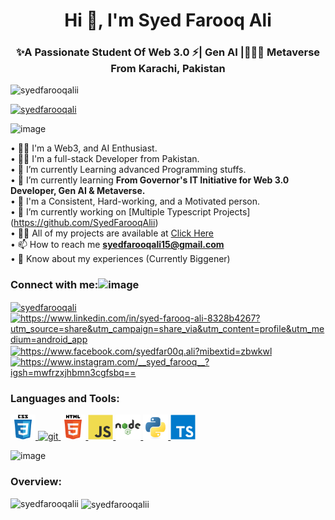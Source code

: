<h1 align="center">Hi 👋, I'm Syed Farooq Ali</h1>
<h3 align="center">✨A Passionate Student Of Web 3.0 ⚡| Gen AI |🧑🏻‍💻 Metaverse From Karachi, Pakistan</h3>

<p align="left"> <img src="https://komarev.com/ghpvc/?username=syedfarooqalii&label=Profile%20views&color=0e75b6&style=flat" alt="syedfarooqalii" /> </p>

<p align="left"> <a href="https://twitter.com/syedfarooqali" target="blank"><img src="https://img.shields.io/twitter/follow/syedfarooqali?logo=twitter&style=for-the-badge" alt="syedfarooqali" /></a> </p>

<p align="centre"><img src="https://github.com/Zeeshan-Haider-Soomro/Zeeshan-Haider-Soomro/blob/main/banner-software-development-3d-laptop-vector-46322083.avif" alt="image" width="160"></p>

• 💪🏻 I'm a Web3, and AI Enthusiast.
<br>
• 👨‍💻 I'm a full-stack Developer from Pakistan.
<br>
• 🌱 I’m currently Learning advanced Programming stuffs.
<br>
• 📗 I’m currently learning **From Governor's IT Initiative for Web 3.0 Developer, Gen AI & Metaverse.**
<br>
• 🚀 I'm a Consistent, Hard-working, and a Motivated person.
<br>
• 🔭 I’m currently working on [Multiple Typescript Projects]
(https://github.com/SyedFarooqAlii)
<br>
• 👨‍💻 All of my projects are available at <a href="https://github.com/SyedFarooqAlii">Click Here</a>
<br>
• 📫 How to reach me **syedfarooqali15@gmail.com**
<br>
• 📄 Know about my experiences (Currently Biggener)

<h3 align="left">Connect with me:<img src="https://camo.githubusercontent.com/4ccd548e76ac64bd14d316108c5ded2680335b91c7d019c2d5c61b025b897f8c/68747470733a2f2f6d656469612e67697068792e636f6d2f6d656469612f6959384352426451584f444a5343455249722f67697068792e676966" alt="image" height="30"></h3>
<p align="left">
<a href="https://twitter.com/syedfarooqali" target="blank"><img align="center" src="https://raw.githubusercontent.com/rahuldkjain/github-profile-readme-generator/master/src/images/icons/Social/twitter.svg" alt="syedfarooqali" height="30" width="40" /></a>
<a href="https://linkedin.com/in/https://www.linkedin.com/in/syed-farooq-ali-8328b4267?utm_source=share&utm_campaign=share_via&utm_content=profile&utm_medium=android_app" target="blank"><img align="center" src="https://raw.githubusercontent.com/rahuldkjain/github-profile-readme-generator/master/src/images/icons/Social/linked-in-alt.svg" alt="https://www.linkedin.com/in/syed-farooq-ali-8328b4267?utm_source=share&utm_campaign=share_via&utm_content=profile&utm_medium=android_app" height="30" width="40" /></a>
<a href="https://fb.com/https://www.facebook.com/syedfar00q.ali?mibextid=zbwkwl" target="blank"><img align="center" src="https://raw.githubusercontent.com/rahuldkjain/github-profile-readme-generator/master/src/images/icons/Social/facebook.svg" alt="https://www.facebook.com/syedfar00q.ali?mibextid=zbwkwl" height="30" width="40" /></a>
<a href="https://instagram.com/https://www.instagram.com/__syed_farooq__?igsh=mwfrzxjhbmn3cgfsbq==" target="blank"><img align="center" src="https://raw.githubusercontent.com/rahuldkjain/github-profile-readme-generator/master/src/images/icons/Social/instagram.svg" alt="https://www.instagram.com/__syed_farooq__?igsh=mwfrzxjhbmn3cgfsbq==" height="30" width="40" /></a>
</p>

<h3 align="left">Languages and Tools:</h3>
<p align="left"> <a href="https://www.w3schools.com/css/" target="_blank" rel="noreferrer"> <img src="https://raw.githubusercontent.com/devicons/devicon/master/icons/css3/css3-original-wordmark.svg" alt="css3" width="40" height="40"/> </a> <a href="https://git-scm.com/" target="_blank" rel="noreferrer"> <img src="https://www.vectorlogo.zone/logos/git-scm/git-scm-icon.svg" alt="git" width="40" height="40"/> </a> <a href="https://www.w3.org/html/" target="_blank" rel="noreferrer"> <img src="https://raw.githubusercontent.com/devicons/devicon/master/icons/html5/html5-original-wordmark.svg" alt="html5" width="40" height="40"/> </a> <a href="https://developer.mozilla.org/en-US/docs/Web/JavaScript" target="_blank" rel="noreferrer"> <img src="https://raw.githubusercontent.com/devicons/devicon/master/icons/javascript/javascript-original.svg" alt="javascript" width="40" height="40"/> </a> <a href="https://nodejs.org" target="_blank" rel="noreferrer"> <img src="https://raw.githubusercontent.com/devicons/devicon/master/icons/nodejs/nodejs-original-wordmark.svg" alt="nodejs" width="40" height="40"/> </a> <a href="https://www.python.org" target="_blank" rel="noreferrer"> <img src="https://raw.githubusercontent.com/devicons/devicon/master/icons/python/python-original.svg" alt="python" width="40" height="40"/> </a> <a href="https://www.typescriptlang.org/" target="_blank" rel="noreferrer"> <img src="https://raw.githubusercontent.com/devicons/devicon/master/icons/typescript/typescript-original.svg" alt="typescript" width="40" height="40"/> </a> </p>
<img src="https://github.com/abhisheknaiidu/abhisheknaiidu/blob/master/code.gif?raw=true" alt="image" width="160"/>


<h3 align="left">Overview:</h3>

<p><img align="left" src="https://github-readme-stats.vercel.app/api/top-langs?username=syedfarooqalii&show_icons=true&locale=en&layout=compact" alt="syedfarooqalii" /></p>

<p>&nbsp;<img align="center" src="https://github-readme-stats.vercel.app/api?username=syedfarooqalii&show_icons=true&locale=en" alt="syedfarooqalii" /></p>

